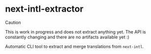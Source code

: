 # next-intl-extractor

> [!CAUTION]
> This is work in progress and does not extract anything yet.
> The API is constantly changing and there are no artifacts available yet :)

Automatic CLI tool to extract and merge translations from `next-intl`.
